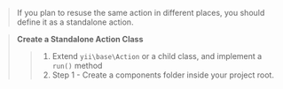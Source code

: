 > If you plan to resuse the same action in different places, you should define it as a standalone action.

> **Create a Standalone Action Class**
>> 1. Extend `yii\base\Action` or a child class, and implement a `run()` method
>> 2. Step 1 - Create a components folder inside your project root. 